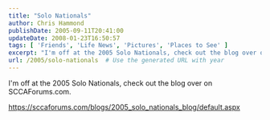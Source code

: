 ```yaml
---
title: "Solo Nationals"
author: Chris Hammond
publishDate: 2005-09-11T20:41:00
updateDate: 2008-01-23T16:50:57
tags: [ 'Friends', 'Life News', 'Pictures', 'Places to See' ]
excerpt: "I'm off at the 2005 Solo Nationals, check out the blog over on..."
url: /2005/solo-nationals  # Use the generated URL with year
---
```

<P>I'm off at the 2005 Solo Nationals, check out the blog over on SCCAForums.com.</P> <P><A href="https://sccaforums.com/blogs/2005_solo_nationals_blog/default.aspx">https://sccaforums.com/blogs/2005_solo_nationals_blog/default.aspx</A></P>
